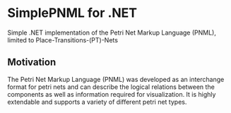 # SimplePNML for .NET
Simple .NET implementation of the Petri Net Markup Language (PNML), limited to Place-Transitions-(PT)-Nets

## Motivation
The Petri Net Markup Language (PNML) was developed as an interchange format for petri nets and can describe the logical relations between the components as well as information required for visualization. It is highly extendable and supports a variety of different petri net types. 
